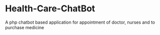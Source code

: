 # Health-Care-ChatBot
A php chatbot based application for appointment of doctor, nurses and to purchase medicine
